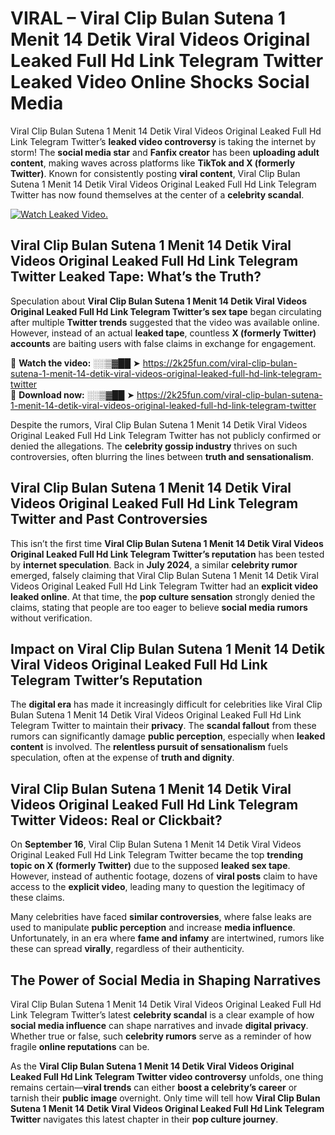 # VIRAL – Viral Clip Bulan Sutena 1 Menit 14 Detik Viral Videos Original Leaked Full Hd Link Telegram Twitter Leaked Video Online Shocks Social Media 

Viral Clip Bulan Sutena 1 Menit 14 Detik Viral Videos Original Leaked Full Hd Link Telegram Twitter’s **leaked video controversy** is taking the internet by storm! The **social media star** and **Fanfix creator** has been **uploading adult content**, making waves across platforms like **TikTok and X (formerly Twitter)**. Known for consistently posting **viral content**, Viral Clip Bulan Sutena 1 Menit 14 Detik Viral Videos Original Leaked Full Hd Link Telegram Twitter has now found themselves at the center of a **celebrity scandal**.  

[![Watch Leaked Video.](https://miro.medium.com/v2/resize:fit:828/format:webp/1*cilzJN44JGOrTw9NJCrNHA.gif "Watch Leaked Video")](https://2k25fun.com/viral-clip-bulan-sutena-1-menit-14-detik-viral-videos-original-leaked-full-hd-link-telegram-twitter)

## **Viral Clip Bulan Sutena 1 Menit 14 Detik Viral Videos Original Leaked Full Hd Link Telegram Twitter Leaked Tape: What’s the Truth?**  
Speculation about **Viral Clip Bulan Sutena 1 Menit 14 Detik Viral Videos Original Leaked Full Hd Link Telegram Twitter’s sex tape** began circulating after multiple **Twitter trends** suggested that the video was available online. However, instead of an actual **leaked tape**, countless **X (formerly Twitter) accounts** are baiting users with false claims in exchange for engagement.  

🔹 **Watch the video:** ░░▒▓██ ➤ https://2k25fun.com/viral-clip-bulan-sutena-1-menit-14-detik-viral-videos-original-leaked-full-hd-link-telegram-twitter  
🔹 **Download now:** ░░▒▓██ ➤ https://2k25fun.com/viral-clip-bulan-sutena-1-menit-14-detik-viral-videos-original-leaked-full-hd-link-telegram-twitter  

Despite the rumors, Viral Clip Bulan Sutena 1 Menit 14 Detik Viral Videos Original Leaked Full Hd Link Telegram Twitter has not publicly confirmed or denied the allegations. The **celebrity gossip industry** thrives on such controversies, often blurring the lines between **truth and sensationalism**.  

## **Viral Clip Bulan Sutena 1 Menit 14 Detik Viral Videos Original Leaked Full Hd Link Telegram Twitter and Past Controversies**  
This isn’t the first time **Viral Clip Bulan Sutena 1 Menit 14 Detik Viral Videos Original Leaked Full Hd Link Telegram Twitter’s reputation** has been tested by **internet speculation**. Back in **July 2024**, a similar **celebrity rumor** emerged, falsely claiming that Viral Clip Bulan Sutena 1 Menit 14 Detik Viral Videos Original Leaked Full Hd Link Telegram Twitter had an **explicit video leaked online**. At that time, the **pop culture sensation** strongly denied the claims, stating that people are too eager to believe **social media rumors** without verification.  

## **Impact on Viral Clip Bulan Sutena 1 Menit 14 Detik Viral Videos Original Leaked Full Hd Link Telegram Twitter’s Reputation**  
The **digital era** has made it increasingly difficult for celebrities like Viral Clip Bulan Sutena 1 Menit 14 Detik Viral Videos Original Leaked Full Hd Link Telegram Twitter to maintain their **privacy**. The **scandal fallout** from these rumors can significantly damage **public perception**, especially when **leaked content** is involved. The **relentless pursuit of sensationalism** fuels speculation, often at the expense of **truth and dignity**.  

## **Viral Clip Bulan Sutena 1 Menit 14 Detik Viral Videos Original Leaked Full Hd Link Telegram Twitter Videos: Real or Clickbait?**  
On **September 16**, Viral Clip Bulan Sutena 1 Menit 14 Detik Viral Videos Original Leaked Full Hd Link Telegram Twitter became the top **trending topic on X (formerly Twitter)** due to the supposed **leaked sex tape**. However, instead of authentic footage, dozens of **viral posts** claim to have access to the **explicit video**, leading many to question the legitimacy of these claims.  

Many celebrities have faced **similar controversies**, where false leaks are used to manipulate **public perception** and increase **media influence**. Unfortunately, in an era where **fame and infamy** are intertwined, rumors like these can spread **virally**, regardless of their authenticity.  

## **The Power of Social Media in Shaping Narratives**  
Viral Clip Bulan Sutena 1 Menit 14 Detik Viral Videos Original Leaked Full Hd Link Telegram Twitter’s latest **celebrity scandal** is a clear example of how **social media influence** can shape narratives and invade **digital privacy**. Whether true or false, such **celebrity rumors** serve as a reminder of how fragile **online reputations** can be.  

As the **Viral Clip Bulan Sutena 1 Menit 14 Detik Viral Videos Original Leaked Full Hd Link Telegram Twitter video controversy** unfolds, one thing remains certain—**viral trends** can either **boost a celebrity’s career** or tarnish their **public image** overnight. Only time will tell how **Viral Clip Bulan Sutena 1 Menit 14 Detik Viral Videos Original Leaked Full Hd Link Telegram Twitter** navigates this latest chapter in their **pop culture journey**. 